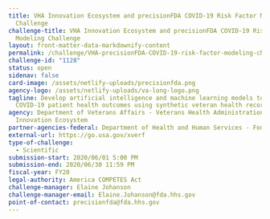 ```yaml
---
title: VHA Innovation Ecosystem and precisionFDA COVID-19 Risk Factor Modeling
  Challenge
challenge-title: VHA Innovation Ecosystem and precisionFDA COVID-19 Risk Factor
  Modeling Challenge
layout: front-matter-data-markdownify-content
permalink: /challenge/VHA-precisionFDA-COVID-19-risk-factor-modeling-challenge/
challenge-id: "1128"
status: open
sidenav: false
card-image: /assets/netlify-uploads/precisionfda.png
agency-logo: /assets/netlify-uploads/va-long-logo.png
tagline: Develop artificial intelligence and machine learning models to predict
  COVID-19 patient health outcomes using synthetic veteran health records.
agency: Department of Veterans Affairs - Veterans Health Administration
  Innovation Ecosystem
partner-agencies-federal: Department of Health and Human Services - Food and Drug Administration
external-url: https://go.usa.gov/xverf
type-of-challenge:
  - Scientific
submission-start: 2020/06/01 5:00 PM
submission-end: 2020/06/30 11:59 PM
fiscal-year: FY20
legal-authority: America COMPETES Act
challenge-manager: Elaine Johanson
challenge-manager-email: Elaine.Johanson@fda.hhs.gov
point-of-contact: precisionfda@fda.hhs.gov
---
```

